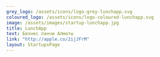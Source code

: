 ```yaml
---
grey_logo: /assets/icons/logo-grey-lunchapp.svg
coloured_logo: /assets/icons/logo-coloured-lunchapp.svg
image: /assets/images/startup-lunchapp.jpg
title: LunchApp
text: Бизнес ланчи Алматы
link: "http://apple.co/2ijJFrM"
layout: StartupsPage
---
```

